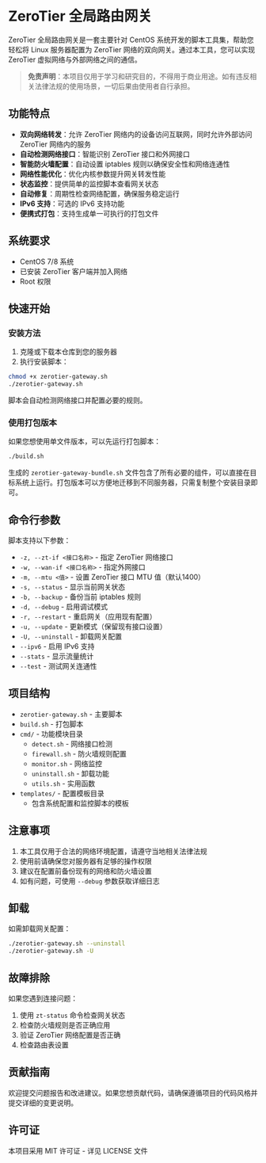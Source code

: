 # ZeroTier 全局路由网关

ZeroTier 全局路由网关是一套主要针对 CentOS 系统开发的脚本工具集，帮助您轻松将 Linux 服务器配置为 ZeroTier 网络的双向网关。通过本工具，您可以实现 ZeroTier 虚拟网络与外部网络之间的通信。

> **免责声明**：本项目仅用于学习和研究目的，不得用于商业用途。如有违反相关法律法规的使用场景，一切后果由使用者自行承担。

## 功能特点

- **双向网络转发**：允许 ZeroTier 网络内的设备访问互联网，同时允许外部访问 ZeroTier 网络内的服务
- **自动检测网络接口**：智能识别 ZeroTier 接口和外网接口
- **智能防火墙配置**：自动设置 iptables 规则以确保安全性和网络连通性
- **网络性能优化**：优化内核参数提升网关转发性能
- **状态监控**：提供简单的监控脚本查看网关状态
- **自动修复**：周期性检查网络配置，确保服务稳定运行
- **IPv6 支持**：可选的 IPv6 支持功能
- **便携式打包**：支持生成单一可执行的打包文件

## 系统要求

- CentOS 7/8 系统
- 已安装 ZeroTier 客户端并加入网络
- Root 权限

## 快速开始

### 安装方法

1. 克隆或下载本仓库到您的服务器
2. 执行安装脚本：

```bash
chmod +x zerotier-gateway.sh
./zerotier-gateway.sh
```

脚本会自动检测网络接口并配置必要的规则。

### 使用打包版本

如果您想使用单文件版本，可以先运行打包脚本：

```bash
./build.sh
```

生成的 `zerotier-gateway-bundle.sh` 文件包含了所有必要的组件，可以直接在目标系统上运行。打包版本可以方便地迁移到不同服务器，只需复制整个安装目录即可。

## 命令行参数

脚本支持以下参数：

- `-z, --zt-if <接口名称>` - 指定 ZeroTier 网络接口
- `-w, --wan-if <接口名称>` - 指定外网接口
- `-m, --mtu <值>` - 设置 ZeroTier 接口 MTU 值（默认1400）
- `-s, --status` - 显示当前网关状态
- `-b, --backup` - 备份当前 iptables 规则
- `-d, --debug` - 启用调试模式
- `-r, --restart` - 重启网关（应用现有配置）
- `-u, --update` - 更新模式（保留现有接口设置）
- `-U, --uninstall` - 卸载网关配置
- `--ipv6` - 启用 IPv6 支持
- `--stats` - 显示流量统计
- `--test` - 测试网关连通性

## 项目结构

- `zerotier-gateway.sh` - 主要脚本
- `build.sh` - 打包脚本
- `cmd/` - 功能模块目录
  - `detect.sh` - 网络接口检测
  - `firewall.sh` - 防火墙规则配置
  - `monitor.sh` - 网络监控
  - `uninstall.sh` - 卸载功能
  - `utils.sh` - 实用函数
- `templates/` - 配置模板目录
  - 包含系统配置和监控脚本的模板

## 注意事项

1. 本工具仅用于合法的网络环境配置，请遵守当地相关法律法规
2. 使用前请确保您对服务器有足够的操作权限
3. 建议在配置前备份现有的网络和防火墙设置
4. 如有问题，可使用 `--debug` 参数获取详细日志

## 卸载

如需卸载网关配置：

```bash
./zerotier-gateway.sh --uninstall
./zerotier-gateway.sh -U
```

## 故障排除

如果您遇到连接问题：

1. 使用 `zt-status` 命令检查网关状态
2. 检查防火墙规则是否正确应用
3. 验证 ZeroTier 网络配置是否正确
4. 检查路由表设置

## 贡献指南

欢迎提交问题报告和改进建议。如果您想贡献代码，请确保遵循项目的代码风格并提交详细的变更说明。

## 许可证

本项目采用 MIT 许可证 - 详见 LICENSE 文件